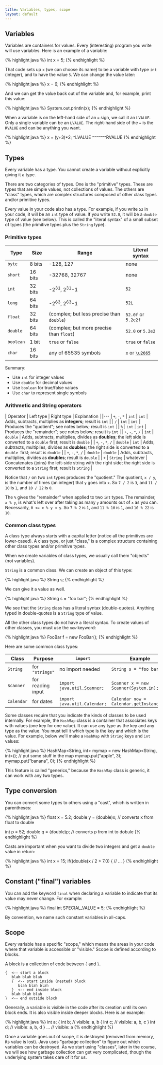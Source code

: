 ```yaml
---
title: Variables, types, scope
layout: default
---
```


## Variables

Variables are containers for values. Every (interesting) program you write will use variables. Here is an example of a variable:

{% highlight java %}
int x = 5;
{% endhighlight %}

That code sets up `x` (we can choose its name) to be a variable with type `int` (integer), and to have the value `5`. We can change the value later:

{% highlight java %}
x = 6;
{% endhighlight %}

And we can get the value back out of the variable and, for example, print this value:

{% highlight java %}
System.out.println(x);
{% endhighlight %}

When a variable is on the left-hand side of an `=` sign, we call it an `LVALUE`. Only a single variable can be an `LVALUE`. The right-hand side of the `=` is the `RVALUE` and can be anything you want.

{% highlight java %}
x        =  (y+3)*2;
^LVALUE     ^^^^^^^RVALUE
{% endhighlight %}

## Types

Every variable has a type. You cannot create a variable without explicitly giving it a type.

There are two categories of types. One is the "primitive" types. These are types that are simple values, not collections of values. The others are "class" types, which are complex structures composed of other class types and/or primitive types.

Every value in your code also has a type. For example, if you write `52` in your code, it will be an `int` type of value. If you write `52.0`, it will be a `double` type of value (see below). This is called the "literal syntax" of a small subset of types (the primitive types plus the `String` type).

### Primitive types

| Type | Size | Range | Literal syntax |
|------|------|-------|----------------|
| `byte` | 8 bits | -128, 127 | none |
| `short` | 16 bits | -32768, 32767 | none |
| `int` | 32 bits | -2<sup>31</sup>, 2<sup>31</sup>-1 | `52` |
| `long` | 64 bits | -2<sup>63</sup>, 2<sup>63</sup>-1 | `52L` |
| `float` | 32 bits | (complex; but less precise than `double`) | `52.0f` or `5.2e2f` |
| `double` | 64 bits | (complex; but more precise than `float`) | `52.0` or `5.2e2` |
| `boolean` | 1 bit | `true` or `false` | `true` or `false` |
| `char` | 16 bits | any of 65535 symbols | `x` or [`\u2665`](http://unicode-table.com/en/2665/) |

Summary:

- Use `int` for integer values
- Use `double` for decimal values
- Use `boolean` for true/false values
- Use `char` to represent single symbols

### Arithmetic and String operators

| Operator | Left type | Right type | Explanation |
|---
| `+`, `-`, `*` | `int` | `int` | Adds, subtracts, multiplies as **integers**; result is `int` |
| `/` | `int` | `int` | Produces the "quotient"; see notes below; result is `int` |
| `%` | `int` | `int` | Produces the "remainder"; see notes below; result is `int` |
| `+`, `-`, `*`, `/` | `int` | `double` | Adds, subtracts, multiplies, divides as **doubles**; the left side is converted to a `double` first; result is `double` |
| `+`, `-`, `*`, `/` | `double` | `int` | Adds, subtracts, multiplies, divides as **doubles**; the right side is converted to a `double `first; result is `double` |
| `+`, `-`, `*`, `/` | `double` | `double` | Adds, subtracts, multiplies, divides as **doubles**; result is `double` |
| `+` | `String` | whatever | Concatenates (joins) the left-side string with the right side; the right side is converted to a `String` first; result is `String` |

Notice that `/` on two `int` types produces the "quotient." The quotient, `x / y`, is the number of times (an integer) that `y` goes into `x`. So `7 / 2` is `3`, and `11 / 10` is `1`, and `10 / 22` is `0`.

The `%` gives the "remainder" when applied to two `int` types. The remainder, `x % y`, is what's left over after taking as many `y` amounts out of `x` as you can. Necessarily, `0 <= x % y < y`. So `7 % 2` is `1`, and `11 % 10` is `1`, and `10 % 22` is `10`.

### Common class types

A class type always starts with a capital letter (notice all the primitives are lower-cased). A class type, or just "class," is a complex structure containing other class types and/or primitive types.

When we create variables of class types, we usually call them "objects" (not variables).

`String` is a common class. We can create an object of this type:

{% highlight java %}
String s;
{% endhighlight %}

We can give it a value as well.

{% highlight java %}
String s = "foo bar";
{% endhighlight %}

We see that the `String` class has a literal syntax (double-quotes). Anything typed in double-quotes is a `String` type of value.

All the other class types do not have a literal syntax. To create values of other classes, you must use the `new` keyword:

{% highlight java %}
FooBar f = new FooBar();
{% endhighlight %}

Here are some common class types:

| Class | Purpose | `import` | Example |
|-------|---------|----------|---------|
| `String` | for `"strings"` | no import needed | `String s = "foo bar";` |
| `Scanner` | for reading input | `import java.util.Scanner;` | `Scanner x = new Scanner(System.in);` |
| `Calendar` | for dates | `import java.util.Calendar;` | `Calendar now = Calendar.getInstance();` |


Some classes require that you indicate the kinds of classes to be used internally. For example, the `HashMap` class is a container that associates keys with values (one key for one value). It can use any type as the key and any type as the value. You must tell it which type is the key and which is the value. For example, below we'll make a `HashMap` with `String` keys and `int` values:

{% highlight java %}
HashMap<String, int> mymap = new HashMap<String, int>();
// put some stuff in the map
mymap.put("apple", 3);
mymap.put("banana", 0);
{% endhighlight %}

This feature is called "generics," because the `HashMap` class is generic, it can work with any two types.

## Type conversion

You can convert some types to others using a "cast", which is written in parentheses:

{% highlight java %}
float x = 5.2;
double y = (double)x; // converts x from float to double

int p = 52;
double q = (double)p; // converts p from int to dobule
{% endhighlight %}

Casts are important when you want to divide two integers and get a `double` value in return:

{% highlight java %}
int x = 15;
if((double)x / 2 > 7.0)
{
  // ...
}
{% endhighlight %}

## Constant ("final") variables

You can add the keyword `final` when declaring a variable to indicate that its value may never change. For example:

{% highlight java %}
final int SPECIAL_VALUE = 5;
{% endhighlight %}

By convention, we name such constant variables in all-caps.

## Scope

Every variable has a specific "scope," which means the areas in your code where that variable is accessible or "visible." Scope is defined according to blocks.

A block is a collection of code between `{` and `}`.

```
{  <-- start a block
   blah blah blah
   {  <-- start inside (nested) block
      blah blah blah
   }  <-- end inside block
   blah blah blah
}  <-- end outside block
```

Generally, a variable is visible in the code after its creation until its own block ends. It is also visible inside deeper blocks. Here is an example:

{% highlight java %}
int a;
{
  int b;    // visible: a, b
  {
    int c;  // visible: a, b, c
  }
  int d;    // visible: a, b, d
}
...         // visible: a
{% endhighlight %}

Once a variable goes out of scope, it is destroyed (removed from memory, its value is lost). Java uses "garbage collection" to figure out which variables can be destroyed. As we start using "classes", later in the course, we will see how garbage collection can get very complicated, though the underlying system takes care of it for us.